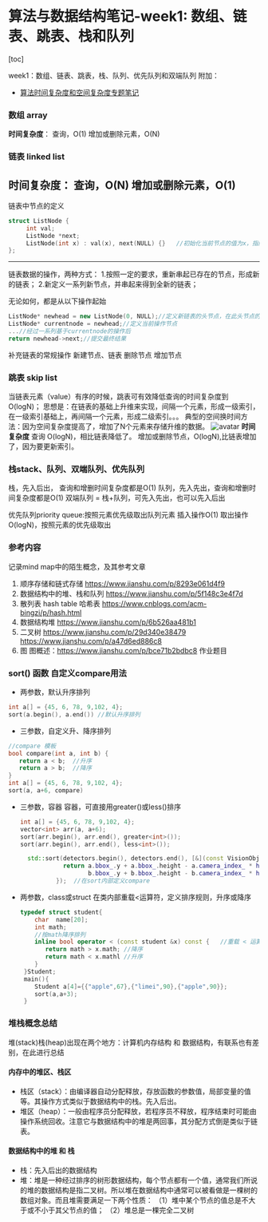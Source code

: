 # 算法与数据结构笔记-week1: 数组、链表、跳表、栈和队列
[toc]

week1：数组、链表、跳表，栈、队列、优先队列和双端队列
附加：
* [算法时间复杂度和空间复杂度专题笔记](算法时间复杂度和空间复杂度.md)

### 数组 array
**时间复杂度**：
查询，O(1)
增加或删除元素，O(N)

### 链表 linked list
**时间复杂度**：
查询，O(N)
增加或删除元素，O(1)
-----
链表中节点的定义
```c++
struct ListNode {
     int val;
     ListNode *next;
     ListNode(int x) : val(x), next(NULL) {}   //初始化当前节点的值为x，指向空
};
```
-----
链表数据的操作，两种方式：
1.按照一定的要求，重新串起已存在的节点，形成新的链表；
2.新定义一系列新节点，并串起来得到全新的链表；

无论如何，都是从以下操作起始
```c++
ListNode* newhead = new ListNode(0, NULL);//定义新链表的头节点，在此头节点的next指针开始重新组织新链表
ListNode* currentnode = newhead;//定义当前操作节点
...//经过一系列基于currentnode的操作后
return newhead->next;//提交最终结果
```
补充链表的常规操作
新建节点、链表
删除节点
增加节点
### 跳表 skip list
当链表元素（value）有序的时候，跳表可有效降低查询的时间复杂度到O(logN)；
思想是：在链表的基础上升维来实现，间隔一个元素，形成一级索引，在一级索引基础上，再间隔一个元素，形成二级索引。。。
典型的空间换时间方法：因为空间复杂度提高了，增加了N个元素来存储升维的数据。
![avatar](https://gitee.com/chunxianwang/ImageHost/raw/master/uPic/跳表.png)
**时间复杂度**
查询 O(logN)，相比链表降低了。
增加或删除节点，O(logN),比链表增加了，因为要更新索引。

### 栈stack、队列、双端队列、优先队列
栈，先入后出， 查询和增删时间复杂度都是O(1)
队列，先入先出，查询和增删时间复杂度都是O(1)
双端队列 = 栈+队列，可先入先出，也可以先入后出

优先队列priority queue:按照元素优先级取出队列元素
插入操作O(1)
取出操作O(logN)，按照元素的优先级取出

### 参考内容
记录mind map中的陌生概念，及其参考文章
1. 顺序存储和链式存储
   https://www.jianshu.com/p/8293e061d4f9
2. 数据结构中的堆、栈和队列
   https://www.jianshu.com/p/5f148c3e4f7d
3. 散列表 hash table 哈希表
   https://www.cnblogs.com/acm-bingzi/p/hash.html
4. 数据结构堆
   https://www.jianshu.com/p/6b526aa481b1
5. 二叉树
   https://www.jianshu.com/p/29d340e38479
   https://www.jianshu.com/p/a47d6ed886c8
6. 图
   图概述：https://www.jianshu.com/p/bce71b2bdbc8
作业题目

### sort() 函数 自定义compare用法
* 两参数，默认升序排列
```c++
int a[] = {45, 6, 78, 9,102, 4};
sort(a.begin(), a.end()) //默认升序排列
```

* 三参数，自定义升、降序排列
```c++ 
//compare 模板
bool compare(int a, int b) {
   return a < b;  //升序
   return a > b;  //降序
}
int a[] = {45, 6, 78, 9,102, 4};
sort(a, a+6, compare)
```

* 三参数，容器
  容器，可直接用greater<type>()或less<type>()排序
  ```c++
  int a[] = {45, 6, 78, 9,102, 4};
  vector<int> arr(a, a+6);
  sort(arr.begin(), arr.end(), greater<int>());
  sort(arr.begin(), arr.end(), less<int>());
  ```
  ```c++
    std::sort(detectors.begin(), detectors.end(), [&](const VisionObject& a, const VisionObject& b) -> bool {
              return a.bbox_.y + a.bbox_.height - a.camera_index_ * height_ >
                     b.bbox_.y + b.bbox_.height - b.camera_index_ * height_;
            });  //在sort内部定义compare
  ```
* 两参数，class或struct
   在类内部重载<运算符，定义排序规则，升序或降序
  ```c++
  typedef struct student{
      char  name[20];
      int math;
      //按math降序排列
      inline bool operator < (const student &x) const {   //重载 < 运算符号
         return math > x.math; //降序
         return math < x.mathl //升序
      }
   }Student;
   main(){
      Student a[4]={{"apple",67},{"limei",90},{"apple",90}};
      sort(a,a+3);
   }
  ```
  
  
### 堆栈概念总结
  堆(stack)栈(heap)出现在两个地方：计算机内存结构 和 数据结构，有联系也有差别，在此进行总结

#### 内存中的堆区、栈区
* 栈区（stack）：由编译器自动分配释放，存放函数的参数值，局部变量的值等。其操作方式类似于数据结构中的栈。先入后出。
* 堆区（heap）：一般由程序员分配释放，若程序员不释放，程序结束时可能由操作系统回收。注意它与数据结构中的堆是两回事，其分配方式倒是类似于链表。
  
#### 数据结构中的堆 和 栈
* 栈：先入后出的数据结构
* 堆：堆是一种经过排序的树形数据结构，每个节点都有一个值，通常我们所说的堆的数据结构是指二叉树。所以堆在数据结构中通常可以被看做是一棵树的数组对象。而且堆需要满足一下两个性质：
（1）堆中某个节点的值总是不大于或不小于其父节点的值；
（2）堆总是一棵完全二叉树
